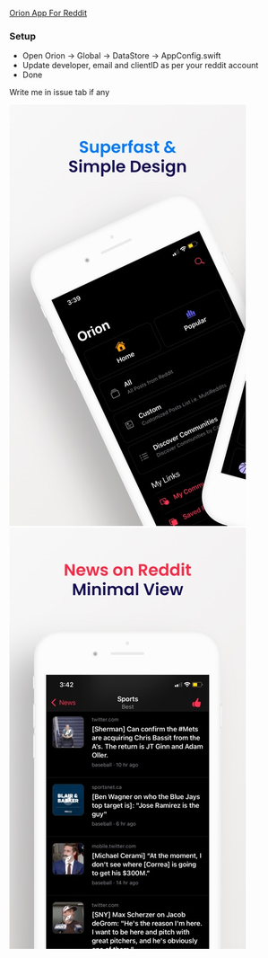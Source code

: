[Orion App For Reddit](https://apps.apple.com/in/app/orion-app-for-reddit/id1536533779)

### Setup
* Open Orion -> Global -> DataStore -> AppConfig.swift
* Update developer, email and clientID as per your reddit account
* Done

Write me in issue tab if any

![](https://github.com/asolanki-in/OrionApp/blob/main/1.jpeg) ![](https://github.com/asolanki-in/OrionApp/blob/main/2.jpeg)

